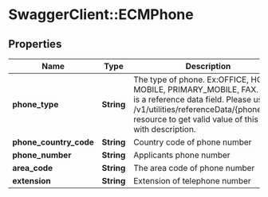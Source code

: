 # SwaggerClient::ECMPhone

## Properties
Name | Type | Description | Notes
------------ | ------------- | ------------- | -------------
**phone_type** | **String** | The type of phone. Ex:OFFICE, HOME, MOBILE, PRIMARY_MOBILE, FAX. This is a reference data field. Please use /v1/utilities/referenceData/{phoneType} resource to get valid value of this field with description. | 
**phone_country_code** | **String** | Country code of phone number | 
**phone_number** | **String** | Applicants phone number | 
**area_code** | **String** | The area code of phone number | [optional] 
**extension** | **String** | Extension of telephone number | [optional] 


